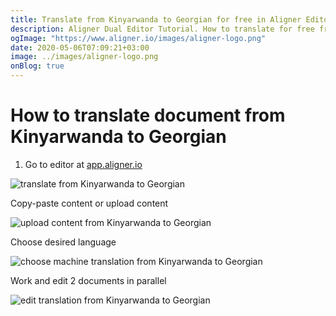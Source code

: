 ```yaml
---
title: Translate from Kinyarwanda to Georgian for free in Aligner Editor
description: Aligner Dual Editor Tutorial. How to translate for free from Kinyarwanda to Georgian. Aligner is multilingual document management platform. 
ogImage: "https://www.aligner.io/images/aligner-logo.png"
date: 2020-05-06T07:09:21+03:00
image: ../images/aligner-logo.png
onBlog: true
---
```


# How to translate document from Kinyarwanda to Georgian

1. Go to editor at [app.aligner.io](https://app.aligner.io "Aligner App web page")

![translate from Kinyarwanda to Georgian](../aligner-blank-editor.png "translate from Kinyarwanda to Georgian")

Copy-paste content or upload content

![upload content from Kinyarwanda to Georgian](../aligner-uploaded-document.png "upload content from Kinyarwanda to Georgian")

Choose desired language

![choose machine translation from Kinyarwanda to Georgian](../aligner-language-dropdown.png "choose machine translation from Kinyarwanda to Georgian")

Work and edit 2 documents in parallel

![edit translation from Kinyarwanda to Georgian](../aligner-double-sitded-editor.png "edit translation from Kinyarwanda to Georgian")

